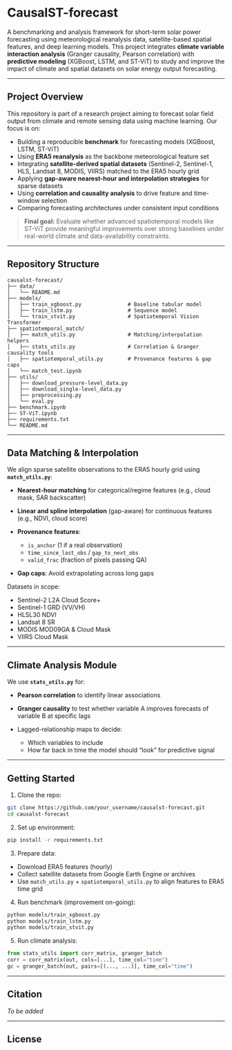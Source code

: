# CausalST-forecast

A benchmarking and analysis framework for short-term solar power forecasting using meteorological reanalysis data, satellite-based spatial features, and deep learning models.
This project integrates **climate variable interaction analysis** (Granger causality, Pearson correlation) with **predictive modeling** (XGBoost, LSTM, and ST-ViT) to study and improve the impact of climate and spatial datasets on solar energy output forecasting.

---

## Project Overview

This repository is part of a research project aiming to forecast solar field output from climate and remote sensing data using machine learning.
Our focus is on:

* Building a reproducible **benchmark** for forecasting models (XGBoost, LSTM, ST-ViT)
* Using **ERA5 reanalysis** as the backbone meteorological feature set
* Integrating **satellite-derived spatial datasets** (Sentinel-2, Sentinel-1, HLS, Landsat 8, MODIS, VIIRS) matched to the ERA5 hourly grid
* Applying **gap-aware nearest-hour and interpolation strategies** for sparse datasets
* Using **correlation and causality analysis** to drive feature and time-window selection
* Comparing forecasting architectures under consistent input conditions

> **Final goal:** Evaluate whether advanced spatiotemporal models like ST-ViT provide meaningful improvements over strong baselines under real-world climate and data-availability constraints.

---

## Repository Structure

```
causalst-forecast/
├── data/
│   └── README.md
├── models/
│   ├── train_xgboost.py               # Baseline tabular model
│   ├── train_lstm.py                  # Sequence model
│   └── train_stvit.py                 # Spatiotemporal Vision Transformer
├── spatiotemporal_match/
│   ├── match_utils.py                 # Matching/interpolation helpers
│   ├── stats_utils.py                 # Correlation & Granger causality tools
│   ├── spatiotemporal_utils.py        # Provenance features & gap caps
│   └── match_test.ipynb
├── utils/
│   ├── download_pressure-level_data.py
│   ├── download_single-level_data.py
│   ├── preprocessing.py
│   └── eval.py
├── benchmark.ipynb
├── ST-ViT.ipynb
├── requirements.txt
└── README.md
```

---

## Data Matching & Interpolation

We align sparse satellite observations to the ERA5 hourly grid using **`match_utils.py`**:

* **Nearest-hour matching** for categorical/regime features (e.g., cloud mask, SAR backscatter)
* **Linear and spline interpolation** (gap-aware) for continuous features (e.g., NDVI, cloud score)
* **Provenance features**:

  * `is_anchor` (1 if a real observation)
  * `time_since_last_obs` / `gap_to_next_obs`
  * `valid_frac` (fraction of pixels passing QA)
* **Gap caps**: Avoid extrapolating across long gaps

Datasets in scope:

* Sentinel-2 L2A Cloud Score+
* Sentinel-1 GRD (VV/VH)
* HLSL30 NDVI
* Landsat 8 SR
* MODIS MOD09GA & Cloud Mask
* VIIRS Cloud Mask

---

## Climate Analysis Module

We use **`stats_utils.py`** for:

* **Pearson correlation** to identify linear associations
* **Granger causality** to test whether variable A improves forecasts of variable B at specific lags
* Lagged-relationship maps to decide:

  * Which variables to include
  * How far back in time the model should “look” for predictive signal

---

## Getting Started

1. Clone the repo:

```bash
git clone https://github.com/your_username/causalst-forecast.git
cd causalst-forecast
```

2. Set up environment:

```bash
pip install -r requirements.txt
```

3. Prepare data:

* Download ERA5 features (hourly)
* Collect satellite datasets from Google Earth Engine or archives
* Use `match_utils.py` + `spatiotemporal_utils.py` to align features to ERA5 time grid

4. Run benchmark (improvement on-going):

```bash
python models/train_xgboost.py
python models/train_lstm.py
python models/train_stvit.py
```

5. Run climate analysis:

```python
from stats_utils import corr_matrix, granger_batch
corr = corr_matrix(out, cols=[...], time_col="time")
gc = granger_batch(out, pairs=[(..., ...)], time_col="time")
```

---

## Citation

*To be added*

---

## License

